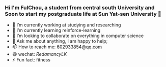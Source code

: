 ### Hi I'm FulChou, a student from central south University and Soon to start my postgraduate life at Sun Yat-sen University 👋

<!--
**FulChou/FulChou** is a ✨ _special_ ✨ repository because its `README.md` (this file) appears on your GitHub profile.-->


- 🔭 I’m currently working at studying and researching
- 🌱 I’m currently learning reinforce-learning
- 👯 I’m looking to collaborate on everything in computer science
- 💬 Ask me about anything, I am happy to help;
- 📫 How to reach me: 602933854@qq.com
- 😄 wechat: _RedamancyLK_
- ⚡ Fun fact: fitness


